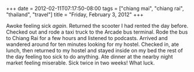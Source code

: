 +++
date = 2012-02-11T07:17:50-08:00
tags = ["chiang mai", "chiang rai", "thailand", "travel"]
title = "Friday, February 3, 2012"
+++

Awoke feeling sick *again*. Returned the scooter I had rented the day before. Checked out and rode a taxi truck to the Arcade bus terminal. Rode the bus to Chiang Rai for a few hours and listened to podcasts. Arrived and wandered around for ten minutes looking for my hostel. Checked in, ate lunch, then returned to my hostel and stayed inside on my bed the rest of the day feeling too sick to do anything. Ate dinner at the nearby night market feeling miserable. Sick twice in two weeks! What luck.
